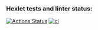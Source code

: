 ### Hexlet tests and linter status:
[![Actions Status](https://github.com/craz3r/devops-for-programmers-project-74/workflows/hexlet-check/badge.svg)](https://github.com/craz3r/devops-for-programmers-project-74/actions)
[![ci](https://github.com/craz3r/devops-for-programmers-project-74/workflows/push/badge.svg)](https://github.com/craz3r/devops-for-programmers-project-74/actions/workflows/push)
